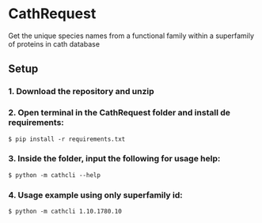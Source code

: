 # CathRequest
Get the unique species names from a functional family within a superfamily of proteins in cath database

## Setup
### 1. Download the repository and unzip
### 2. Open terminal in the CathRequest folder and install de requirements:
```shell
$ pip install -r requirements.txt
```
### 3. Inside the folder, input the following for usage help:
```shell
$ python -m cathcli --help
```
### 4. Usage example using only superfamily id:
```shell
$ python -m cathcli 1.10.1780.10
```

